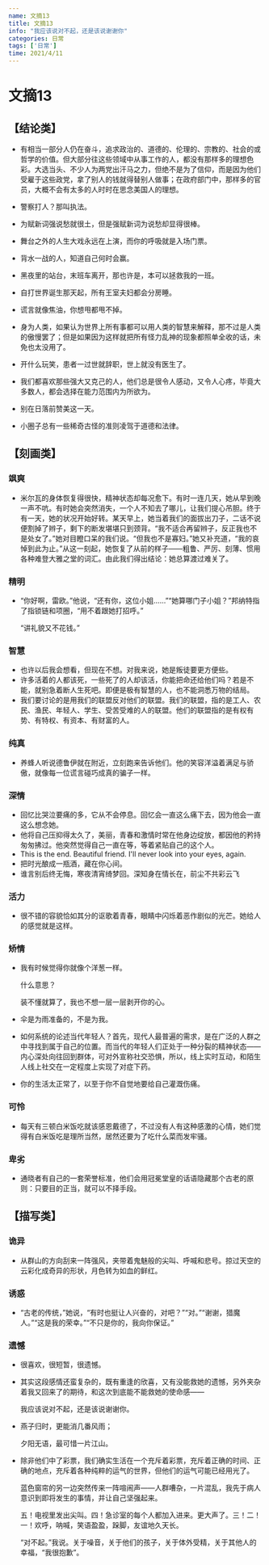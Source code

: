 ```yaml
---
name: 文摘13
title: 文摘13
info: "我应该说对不起，还是该说谢谢你"
categories: 日常
tags: ['日常']
time: 2021/4/11
---
```


# 文摘13

## 【结论类】

- 有相当一部分人仍在奋斗，追求政治的、道德的、伦理的、宗教的、社会的或哲学的价值。但大部分往这些领域中从事工作的人，都没有那样多的理想色彩。大选当头、不少人为两党出汗马之力，但绝不是为了信仰，而是因为他们受雇于这些政党，拿了别人的钱就得替别人做事；在政府部门中，那样多的官员，大概不会有太多的人时时在思念美国人的理想。

- 警察打人？那叫执法。

- 为赋新词强说愁就很土，但是强赋新词为说愁却显得很棒。

- 舞台之外的人生大戏永远在上演，而你的呼吸就是入场门票。

- 背水一战的人，知道自己何时会赢。

- 黑夜里的站台，末班车离开，那也许是，本可以拯救我的一班。

- 自打世界诞生那天起，所有王室夫妇都会分房睡。

- 谎言就像焦油，你想甩都甩不掉。

- 身为人类，如果认为世界上所有事都可以用人类的智慧来解释，那不过是人类的傲慢罢了；但是如果因为这样就把所有怪力乱神的现象都照单全收的话，未免也太没用了。

- 开什么玩笑，患者一过世就辞职，世上就没有医生了。

- 我们都喜欢那些强大又克己的人，他们总是很令人感动，又令人心疼，毕竟大多数人，都会选择在能力范围内为所欲为。

- 别在日落前赞美这一天。

- 小圈子总有一些稀奇古怪的准则凌驾于道德和法律。

## 【刻画类】

### 飒爽

- 米尔瓦的身体恢复得很快，精神状态却每况愈下。有时一连几天，她从早到晚一声不吭。有时她会突然消失，一个人不知去了哪儿，让我们提心吊胆。终于有一天，她的状况开始好转。某天早上，她当着我们的面拔出刀子，二话不说便割掉了辫子，剩下的断发堪堪只到颈背。“我不适合再留辫子，反正我也不是处女了。”她对目瞪口呆的我们说。“但我也不是寡妇。”她又补充道，“我的哀悼到此为止。”从这一刻起，她恢复了从前的样子——粗鲁、严厉、刻薄、惯用各种难登大雅之堂的词汇。由此我们得出结论：她总算渡过难关了。

### 精明

- “你好啊，雷欧。”他说，“还有你，这位小姐……”“她算哪门子小姐？”邦纳特指了指锁链和项圈，“用不着跟她打招呼。”

  “讲礼貌又不花钱。”

### 智慧

- 也许以后我会想看，但现在不想。对我来说，她是叛徒要更方便些。
- 许多活着的人都该死，一些死了的人却该活，你能把命还给他们吗？若是不能，就别急着断人生死吧。即便是极有智慧的人，也不能洞悉万物的结局。
- 我们要讨论的是用我们的联盟反对他们的联盟。我们的联盟，指的是工人、农民、渔民、年轻人、学生、受苦受难的人的联盟。他们的联盟指的是有权有势、有特权、有资本、有财富的人。

### 纯真

- 养蜂人听说德鲁伊就在附近，立刻跑来告诉他们。他的笑容洋溢着满足与骄傲，就像每一位谎言碰巧成真的骗子一样。

### 深情

- 回忆比哭泣要痛的多，它从不会停息。回忆会一直这么痛下去，因为他会一直这么想念她。
- 他将自己压抑得太久了，美丽，青春和激情时常在他身边绽放，都因他的矜持匆匆拂过。他突然觉得自己一直在等，等着紧贴自己的这个人。
- This is the end. Beautiful friend. I'll never look into your eyes, again.
- 把时光酿成一瓶酒，藏在你心间。
- 谁言别后终无悔，寒夜清宵绮梦回。深知身在情长在，前尘不共彩云飞

### 活力

- 很不错的容貌恰如其分的讴歌着青春，眼睛中闪烁着恶作剧似的光芒。她给人的感觉就是这样。

### 矫情

- 我有时候觉得你就像个洋葱一样。

  什么意思？

  装不懂就算了，我也不想一层一层剥开你的心。
  
- 伞是为雨准备的，不是为我。

- 如何系统的论述当代年轻人？首先，现代人最普遍的需求，是在广泛的人群之中寻找到属于自己的位置。而当代的年轻人们正处于一种分裂的精神状态——内心深处向往回到群体，可对外宣称社交恐惧，所以，线上实时互动，和陌生人线上社交在一定程度上实现了对症下药。

- 你的生活太正常了，以至于你不自觉地要给自己灌溉伤痛。

### 可怜

- 每天有三顿白米饭吃就该感恩戴德了，不过没有人有这种感激的心情，她们觉得有白米饭吃是理所当然，居然还要为了吃什么菜而发牢骚。

### 卑劣

- 通晓者有自己的一套荣誉标准，他们会用冠冕堂皇的话语隐藏那个古老的原则：只要目的正当，就可以不择手段。

## 【描写类】

### 诡异

- 从群山的方向刮来一阵强风，夹带着鬼魅般的尖叫、呼喊和悲号。掠过天空的云彩化成奇异的形状，月色转为如血的鲜红。

### 诱惑

- “古老的传统，”她说，“有时也挺让人兴奋的，对吧？”“对。”“谢谢，猎魔人。”“这是我的荣幸。”“不只是你的，我向你保证。”

### 遗憾

- 很喜欢，很短暂，很遗憾。

- 其实这段感情还蛮复杂的，既有重逢的欣喜，又有没能救她的遗憾，另外夹杂着我又回来了的期待，和这次到底能不能救她的使命感——

  我应该说对不起，还是该说谢谢你。

- 燕子归时，更能消几番风雨；

  夕阳无语，最可惜一片江山。
  
- 除非他们中了彩票，我们确实生活在一个充斥着彩票，充斥着正确的时间、正确的地点，充斥着各种纯粹的运气的世界，但他们的运气可能已经用光了。

  蓝色窗帘的另一边突然传来一阵喧闹声——人群嘈杂，一片混乱，我先于病人意识到即将发生的事情，并让自己坚强起来。

  五！电视里发出尖叫。四！急诊室的每个人都加入进来。更大声了。三！二！一！欢呼，呐喊，笑语盈盈，跺脚，友谊地久天长。

  “对不起。”我说。关于噪音，关于他们的孩子，关于体外受精，关于其他人的幸福，“我很抱歉”。
